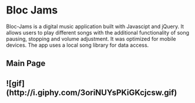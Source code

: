 
<h1>Bloc Jams</h1>
<p>Bloc-Jams is a digital music application built with Javascipt and jQuery. It allows users to play different songs with the additional functionality of song pausing, stopping and volume adjustment. It was optimized for mobile devices. The app uses a local song library for data access.</p>

<h2>Main Page<h2>
![gif](http://i.giphy.com/3oriNUYsPKiGKcjcsw.gif)
